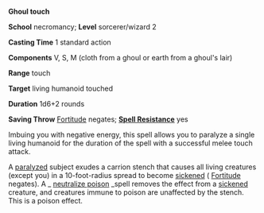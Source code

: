 **Ghoul touch**

**School** necromancy; **Level** sorcerer/wizard 2

**Casting Time** 1 standard action

**Components** V, S, M (cloth from a ghoul or earth from a ghoul's lair)

**Range** touch

**Target** living humanoid touched

**Duration** 1d6+2 rounds

**Saving Throw** [Fortitude](../combat.md#_fortitude) negates; **[Spell Resistance](../glossary.md#_spell-resistance)** yes

Imbuing you with negative energy, this spell allows you to paralyze a single living humanoid for the duration of the spell with a successful melee touch attack.

A [paralyzed](../glossary.md#_paralyzed) subject exudes a carrion stench that causes all living creatures (except you) in a 10-foot-radius spread to become [sickened](../glossary.md#_sickened) ( [Fortitude](../combat.md#_fortitude) negates). A _ [neutralize poison](neutralizePoison.md#_neutralize-poison) _spell removes the effect from a [sickened](../glossary.md#_sickened) creature, and creatures immune to poison are unaffected by the stench. This is a poison effect.

